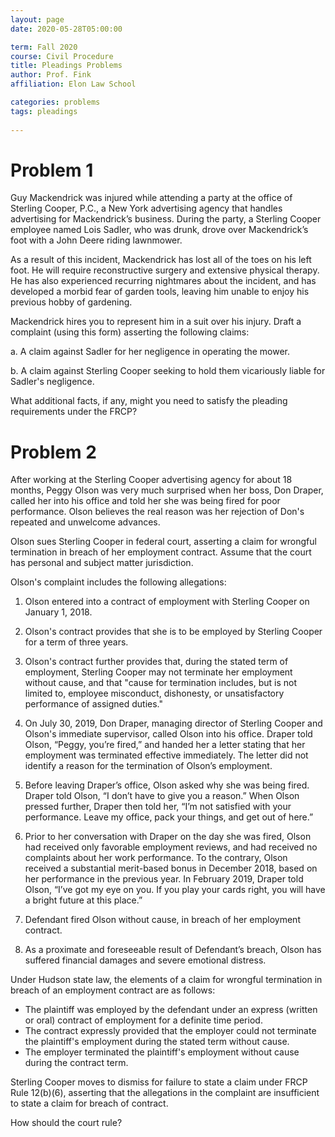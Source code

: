 ```yaml
---
layout: page 
date: 2020-05-28T05:00:00

term: Fall 2020
course: Civil Procedure 
title: Pleadings Problems
author: Prof. Fink
affiliation: Elon Law School 

categories: problems 
tags: pleadings
  
---
```



# Problem 1 

Guy Mackendrick was injured while attending a party at the office of Sterling Cooper, P.C., a New York advertising agency that handles advertising for Mackendrick’s business. During the party, a Sterling Cooper employee named Lois Sadler, who was drunk, drove over Mackendrick’s foot with a John Deere riding lawnmower. 

As a result of this incident, Mackendrick has lost all of the toes on his left foot. He will require reconstructive surgery and extensive physical therapy. He has also experienced recurring nightmares about the incident, and has developed a morbid fear of garden tools, leaving him unable to enjoy his previous hobby of gardening. 

Mackendrick hires you to represent him in a suit over his injury. Draft a complaint (using this form) asserting the following claims: 

a. A claim against Sadler for her negligence in operating the mower. 

b. A claim against Sterling Cooper seeking to hold them vicariously liable for Sadler's negligence. 

What additional facts, if any, might you need to satisfy the pleading requirements under the FRCP? 

# Problem 2

After working at the Sterling Cooper advertising agency for about 18 months, Peggy Olson was very much surprised when her boss, Don Draper, called her into his office and told her she was being fired for poor performance. Olson believes the real reason was her rejection of Don's repeated and unwelcome advances. 

Olson sues Sterling Cooper in federal court, asserting a claim for wrongful termination in breach of her employment contract. Assume that the court has personal and subject matter jurisdiction. 

Olson's complaint includes the following allegations: 

1. Olson entered into a contract of employment with Sterling Cooper on January 1, 2018. 

2. Olson's contract provides that she is to be employed by Sterling Cooper for a term of three years. 

3. Olson's contract further provides that, during the stated term of employment, Sterling Cooper may not terminate her employment without cause, and that "cause for termination includes, but is not limited to, employee misconduct, dishonesty, or unsatisfactory performance of assigned duties." 

4. On July 30, 2019, Don Draper, managing director of Sterling Cooper and Olson's immediate supervisor, called Olson into his office. Draper told Olson, “Peggy, you’re fired,” and handed her a letter stating that her employment was terminated effective immediately. The letter did not identify a reason for the termination of Olson’s employment. 

5. Before leaving Draper’s office, Olson asked why she was being fired. Draper told Olson, “I don’t have to give you a reason.” When Olson pressed further, Draper then told her, “I’m not satisfied with your performance. Leave my office, pack your things, and get out of here.” 

6. Prior to her conversation with Draper on the day she was fired, Olson had received only favorable employment reviews, and had received no complaints about her work performance. To the contrary, Olson received a substantial merit-based bonus in December 2018, based on her performance in the previous year. In February 2019, Draper told Olson, “I’ve got my eye on you. If you play your cards right, you will have a bright future at this place.” 

7. Defendant fired Olson without cause, in breach of her employment contract. 

9. As a proximate and foreseeable result of Defendant’s breach, Olson has suffered financial damages and severe emotional distress. 

Under Hudson state law, the elements of a claim for wrongful termination in breach of an employment contract are as follows: 

- The plaintiff was employed by the defendant under an express (written or oral) contract of employment for a definite time period. 
- The contract expressly provided that the employer could not terminate the plaintiff's employment during the stated term without cause. 
- The employer terminated the plaintiff's employment without cause during the contract term. 

Sterling Cooper moves to dismiss for failure to state a claim under FRCP Rule 12(b)(6), asserting that the allegations in the complaint are insufficient to state a claim for breach of contract. 

How should the court rule?
